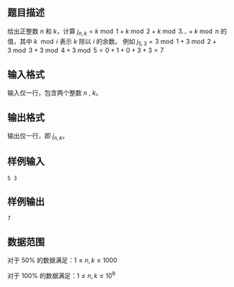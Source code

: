 ## 题目描述

给出正整数 $n$ 和 $k$，计算 $j_{n,k}=k \bmod 1 + k \bmod 2 + k \bmod 3 \dots + k \bmod n$ 的值，其中 $k \mod i$ 表示 $k$ 除以 $i$ 的余数。
例如 $j_{5,3}=3 \bmod 1 + 3 \bmod 2 + 3 \bmod 3 + 3 \bmod 4 + 3 \bmod 5=0+1+0+3+3=7$

## 输入格式

输入仅一行，包含两个整数 $n$ , $k$。

## 输出格式

输出仅一行，即 $j_{n,k}$。

## 样例输入

```
5 3
```

## 样例输出

```
7
```

## 数据范围

对于 $50\%$ 的数据满足：$1\leq n,k\leq 1000$

对于 $100\%$ 的数据满足：$1\leq n,k\leq 10^9$
